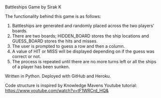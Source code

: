 Battleships Game by Sirak K

The functionality behind this game is as follows:
1) Battleships are generated and randomly placed across the two players' boards.
2) There are two boards; HIDDEN_BOARD stores the ship locations and GUESS_BOARD stores the hits and misses.
3) The user is prompted to guess a row and then a column.
4) A value of HIT or MISS will be displayed depending on if the guess was correct or not.
5) The process is repeated until there are no more turns left or all the ships of a player has been sunken.

Written in Python.
Deployed with GitHub and Heroku.

Code structure is inspired by Knowledge Mavens Youtube tutorial:
https://www.youtube.com/watch?v=tF1WRCrd_HQ&